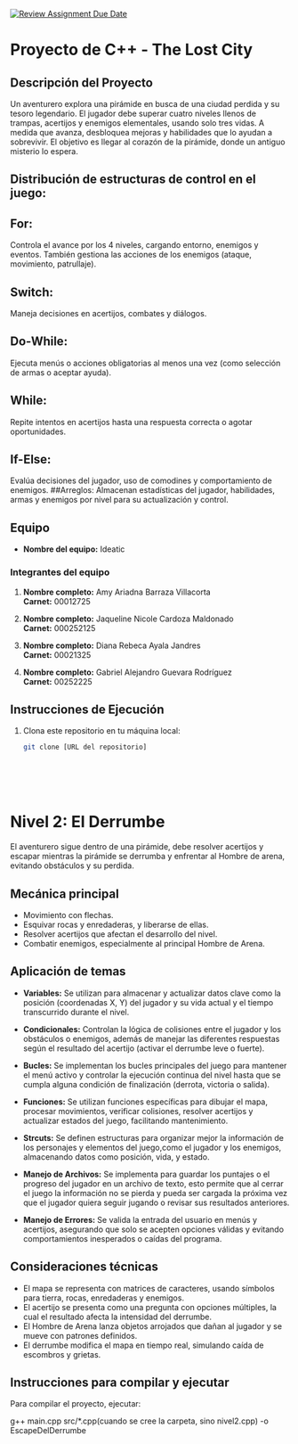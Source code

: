[![Review Assignment Due Date](https://classroom.github.com/assets/deadline-readme-button-22041afd0340ce965d47ae6ef1cefeee28c7c493a6346c4f15d667ab976d596c.svg)](https://classroom.github.com/a/mi1WNrHU)
# Proyecto de C++ - The Lost City

## Descripción del Proyecto

Un aventurero explora una pirámide en busca de una ciudad perdida y su tesoro legendario. El jugador debe superar cuatro niveles llenos de trampas, acertijos y enemigos elementales, usando solo tres vidas. A medida que avanza, desbloquea mejoras y habilidades que lo ayudan a sobrevivir. El objetivo es llegar al corazón de la pirámide, donde un antiguo misterio lo espera.

## Distribución de estructuras de control en el juego:

## For: 
Controla el avance por los 4 niveles, cargando entorno, enemigos y eventos. También gestiona las acciones de los enemigos (ataque, movimiento, patrullaje).
## Switch: 
Maneja decisiones en acertijos, combates y diálogos.
## Do-While: 
Ejecuta menús o acciones obligatorias al menos una vez (como selección de armas o aceptar ayuda).
## While: 
Repite intentos en acertijos hasta una respuesta correcta o agotar oportunidades.
## If-Else:
Evalúa decisiones del jugador, uso de comodines y comportamiento de enemigos.
##Arreglos: 
Almacenan estadísticas del jugador, habilidades, armas y enemigos por nivel para su actualización y control.

## Equipo

- **Nombre del equipo:** Ideatic

### Integrantes del equipo

1. **Nombre completo:** Amy Ariadna Barraza Villacorta  
   **Carnet:** 00012725

2. **Nombre completo:** Jaqueline Nicole Cardoza Maldonado  
   **Carnet:** 000252125

3. **Nombre completo:** Diana Rebeca Ayala Jandres  
   **Carnet:** 00021325

4. **Nombre completo:** Gabriel Alejandro Guevara Rodríguez  
   **Carnet:** 00252225

## Instrucciones de Ejecución

1. Clona este repositorio en tu máquina local:
   ```bash
   git clone [URL del repositorio]







# Nivel 2: El Derrumbe

El aventurero sigue dentro de una pirámide, debe resolver acertijos y escapar mientras la pirámide se derrumba y enfrentar al Hombre de arena, evitando obstáculos y su perdida.

## Mecánica principal
- Movimiento con flechas.
- Esquivar rocas y enredaderas, y liberarse de ellas.
- Resolver acertijos que afectan el desarrollo del nivel.
- Combatir enemigos, especialmente al principal Hombre de Arena.

## Aplicación de temas 

- **Variables:** Se utilizan para almacenar y actualizar datos clave como la posición (coordenadas X, Y) del jugador y su vida actual y el tiempo transcurrido durante el nivel.

- **Condicionales:** Controlan la lógica de colisiones entre el jugador y los obstáculos o enemigos, además de manejar las diferentes respuestas según el resultado del acertijo (activar el derrumbe leve o fuerte).

- **Bucles:** Se implementan los bucles principales del juego para mantener el menú activo y controlar la ejecución continua del nivel hasta que se cumpla alguna condición de finalización (derrota, victoria o salida).

- **Funciones:** Se utilizan funciones específicas para dibujar el mapa, procesar movimientos, verificar colisiones, resolver acertijos y actualizar estados del juego, facilitando mantenimiento.

- **Strcuts:** Se definen estructuras para organizar mejor la información de los personajes y elementos del juego,como el jugador y los enemigos, almacenando datos como posición, vida, y estado.

- **Manejo de Archivos:** Se implementa para guardar los puntajes o el progreso del jugador en un archivo de texto, esto permite que al cerrar el juego la información no se pierda y pueda ser cargada la próxima vez que el jugador quiera seguir jugando o revisar sus resultados anteriores.

- **Manejo de Errores:** Se valida la entrada del usuario en menús y acertijos, asegurando que solo se acepten opciones válidas y evitando comportamientos inesperados o caídas del programa.


## Consideraciones técnicas
- El mapa se representa con matrices de caracteres, usando símbolos para tierra, rocas, enredaderas y enemigos.
- El acertijo se presenta como una pregunta con opciones múltiples, la cual el resultado afecta la intensidad del derrumbe.
- El Hombre de Arena lanza objetos arrojados que dañan al jugador y se mueve con patrones definidos.
- El derrumbe modifica el mapa en tiempo real, simulando caída de escombros y grietas.

## Instrucciones para compilar y ejecutar

Para compilar el proyecto, ejecutar:

g++ main.cpp src/*.cpp(cuando  se cree la carpeta, sino nivel2.cpp) -o EscapeDelDerrumbe